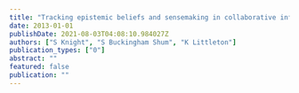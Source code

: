 ```yaml
---
title: "Tracking epistemic beliefs and sensemaking in collaborative information retrieval"
date: 2013-01-01
publishDate: 2021-08-03T04:08:10.984027Z
authors: ["S Knight", "S Buckingham Shum", "K Littleton"]
publication_types: ["0"]
abstract: ""
featured: false
publication: ""
---
```


